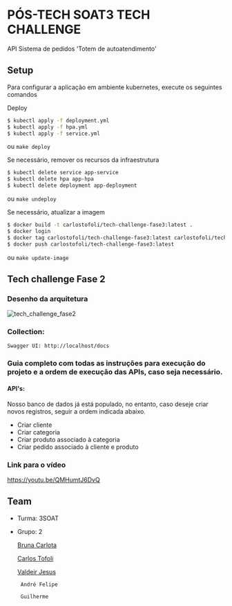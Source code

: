 # PÓS-TECH SOAT3 TECH CHALLENGE

API Sistema de pedidos 'Totem de autoatendimento'

## Setup

Para configurar a aplicação em ambiente kubernetes, execute os seguintes comandos

Deploy
```bash
$ kubectl apply -f deployment.yml
$ kubectl apply -f hpa.yml
$ kubectl apply -f service.yml
```
ou `make deploy`

Se necessário, remover os recursos da infraestrutura
```bash
$ kubectl delete service app-service
$ kubectl delete hpa app-hpa
$ kubectl delete deployment app-deployment
```
ou `make undeploy`

Se necessário, atualizar a imagem
```bash
$ docker build -t carlostofoli/tech-challenge-fase3:latest .
$ docker login
$ docker tag carlostofoli/tech-challenge-fase3:latest carlostofoli/tech-challenge-fase3:latest
$ docker push carlostofoli/tech-challenge-fase3:latest
```
ou `make update-image`



## Tech challenge Fase 2

### Desenho da arquitetura

   ![tech_challenge_fase2](https://github.com/xCTbr/pos-tech-soat3-tech-challenge/assets/27281151/582c5bd6-6c49-43dd-8f38-5c96c3c8caec)

### Collection:

	Swagger UI: http://localhost/docs

### Guia completo com todas as instruções para execução do projeto e a ordem de execução das APIs, caso seja necessário.

#### API's:

Nosso banco de dados já está populado, no entanto, caso deseje criar novos registros, seguir a ordem indicada abaixo.

- Criar cliente
- Criar categoria
- Criar produto associado à categoria
- Criar pedido associado à cliente e produto

### Link para o vídeo

https://youtu.be/QMHumtJ6DvQ


## Team
 - Turma: 3SOAT
 - Grupo: 2

    [Bruna Carlota](brunacarlota@gmail.com)

    [Carlos Tofoli](henrique.tofoli@hotmail.com)

    [Valdeir Jesus](valdeir_014@hotmail.com)

		André Felipe

		Guilherme
